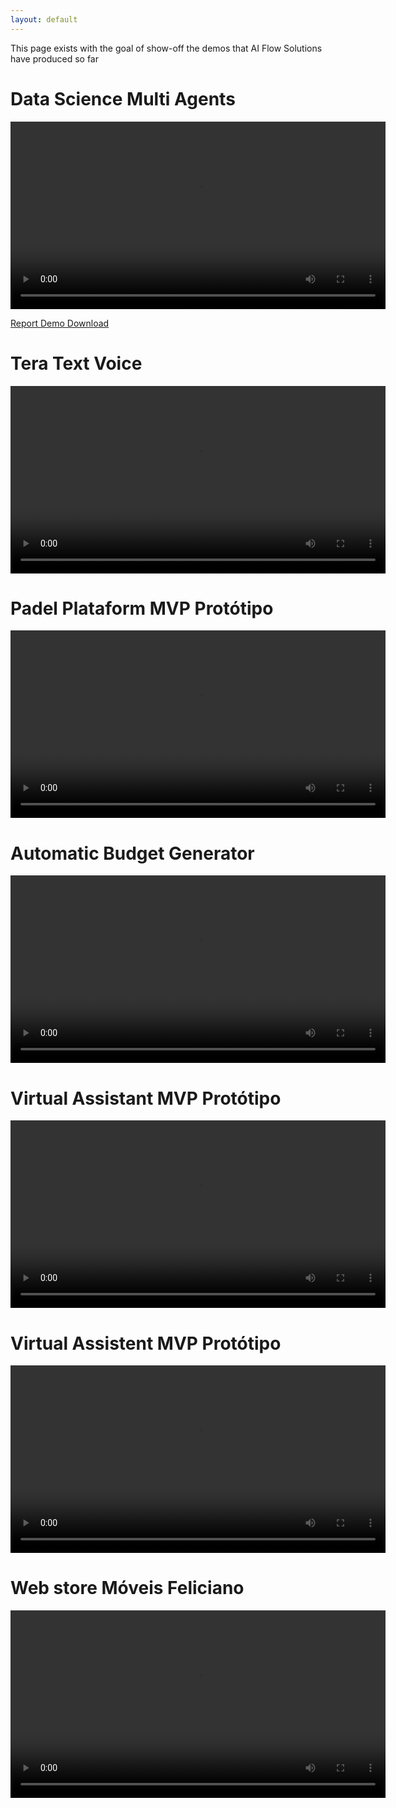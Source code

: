 ```yaml
---
layout: default
---
```


This page exists with the goal of show-off the demos that AI Flow Solutions have produced so far

# Data Science Multi Agents

<video width="600" controls>
  <source src="videos\Multi-Agentes-Relatório-Análise-Dados.mp4" type="video/mp4">
  Your browser does not support the video tag.
</video>

<a class = "btn2" href="Report_Employee_Attrition.pdf" download="Report_Employee_Attrition.pdf">Report Demo Download</a>

     
        
      
# Tera Text Voice

<video width="600" controls>
  <source src="videos\Tera-Texto-Voz.mp4" type="video/mp4">
  Your browser does not support the video tag.
</video>

#  Padel Plataform MVP Protótipo

<video width="600" controls>
  <source src="videos\Plataforma-Padel.mp4" type="video/mp4">
  Your browser does not support the video tag.
</video>

# Automatic Budget Generator

<video width="600" controls>
  <source src="videos\Orçamento-Automático.mp4" type="video/mp4">
  Your browser does not support the video tag.
</video>

# Virtual Assistant MVP Protótipo

<video width="600" controls>
  <source src="videos\Assistente-Vitorinos-Seguros.mp4" type="video/mp4">
  Your browser does not support the video tag.
</video>

# Virtual Assistent MVP Protótipo

<video width="600" controls>
  <source src="videos\Assistente-Agriloja.mp4" type="video/mp4">
  Your browser does not support the video tag.
</video>

# Web store Móveis Feliciano

<video width="600" controls>
  <source src="videos\Web-Store-Moveis-Feliciano.mp4" type="video/mp4">
  Your browser does not support the video tag.
</video>
